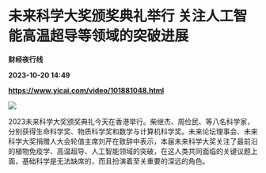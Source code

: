 # 未来科学大奖颁奖典礼举行 关注人工智能高温超导等领域的突破进展
**财经夜行线**

**2023-10-20 14:49**

**https://www.yicai.com/video/101881048.html**

![](http://imgcdn.yicai.com/vms-new/2023/10/745cb86e-3150-44de-b323-0d81a7587a1d_B39N.jpg) 

2023未来科学大奖颁奖典礼今天在香港举行。柴继杰、周俭民、等八名科学家，分别获得生命科学奖、物质科学奖和数学与计算机科学奖。未来论坛理事会、未来科学大奖捐赠人大会轮值主席刘芹在致辞中表示，本届未来科学大奖关注了最前沿的植物免疫学、高温超导、人工智能领域的突破，在这人类共同面临的关键议题上面，基础科学是无法缺席的，而且扮演着至关重要的深远的角色。